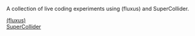 A collection of live coding experiments using (fluxus) and SuperCollider.

[(fluxus)](http://www.pawfal.org/fluxus/)  
[SuperCollider](http://supercollider.sourceforge.net/)
